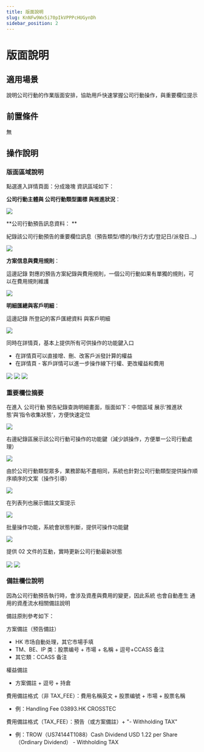 ```yaml
---
title: 版面說明
slug: KnNFw9Wx5i70pIkVPPPcHUGynDh
sidebar_position: 2
---
```



# 版面說明

## 適用場景

說明公司行動的作業版面安排，協助用戶快速掌握公司行動操作，與重要欄位提示

## 前置條件

無

## 操作說明

### 版面區域說明

點選進入詳情頁面：分成幾塊 資訊區域如下：

**公司行動主體與 公司行動類型圖標 與推進狀況**：  

<img src="/assets/HBA7bVbtloyTr8xaa0ucthe5nWx.png" src-width="2388" src-height="292" align="center"/>

**公司行動預告訊息資料： **

紀錄該公司行動預告的重要欄位訊息（預告類型/標的/執行方式/登記日/派發日.._) 

<img src="/assets/XJbXbdllWoLWLexrQ1zch1Kjnfh.png" src-width="2762" src-height="1033" align="center"/>

**方案信息與費用規則**： 

這邊記錄 對應的預告方案紀錄與費用規則，一個公司行動如果有單獨的規則，可以在費用規則維護

<img src="/assets/NWHEb0jBEoRICyxRKvsc4elMnWh.png" src-width="2682" src-height="1138" align="center"/>

**明細匯總與客戶明細**： 

這邊記錄 所登記的客戶匯總資料 與客戶明細

<img src="/assets/KScFbzEXoo8HXXx0bd5c7dJAnwd.png" src-width="2674" src-height="1182" align="center"/>

 同時在詳情頁，基本上提供所有可供操作的功能鍵入口

- 在詳情頁可以直接增、刪、改客戶派發計算的權益
- 在詳情頁 - 客戶詳情可以進一步操作線下行權、更改權益和費用

<img src="/assets/GcVVbypQgoB6TPx6ucAcaJaunNd.png" src-width="2504" src-height="1634" align="center"/>

<img src="/assets/CFGZbM11ZoKtNfxTb1ycQtdfnBh.png" src-width="2380" src-height="814" align="center"/>

<img src="/assets/KFX8bhcTto0USqxl89lchYjnnkg.png" src-width="2370" src-height="1046" align="center"/>

### 重要欄位摘要

在進入 公司行動 預告紀錄查詢明細畫面，版面如下：中間區域 展示‘推進狀態’與‘指令收集狀態‘，方便快速定位

<img src="/assets/Pz9vbTxDyo1STCxD6KscK3cfn8e.png" src-width="3186" src-height="1520" align="center"/>

右邊紀錄區展示該公司行動可操作的功能鍵（減少誤操作，方便單一公司行動處理）

<img src="/assets/QZKobazscoOkQexshiQct3lRnXg.png" src-width="3184" src-height="1512" align="center"/>

由於公司行動類型眾多，業務節點不盡相同，系統也針對公司行動類型提供操作順序順序的文案（操作引導）

<img src="/assets/DLTJbU6yuoXKtux643wc5KFEnaf.png" src-width="2664" src-height="956" align="center"/>

在列表列也展示備註文案提示

<img src="/assets/FVZmbeo3mofls2xpoyKc77ZenHe.png" src-width="3560" src-height="1528" align="center"/>

批量操作功能，系統會狀態判斷，提供可操作功能鍵

<img src="/assets/EDGSbb2rZosZUPxXJoGc7Q1WnIc.png" src-width="3324" src-height="1598" align="center"/>

提供 02 文件的互動，實時更新公司行動最新狀態

<img src="/assets/HBqKbQbPZoAN3lx6iJecTTzqnLe.png" src-width="3334" src-height="1478" align="center"/>

<img src="/assets/L37Qbz2pEosJIxxhxALcQxbEnPh.png" src-width="3358" src-height="1002" align="center"/>

### 備註欄位說明

因為公司行動預告執行時，會涉及資產與費用的變更，因此系統 也會自動產生 通用的資產流水相關備註說明

備註原則參考如下：

方案備註（预告備註）

- HK 市场自動处理，其它市場手填
- TM、BE、IP 类：股票编号 + 市場 + 名稱 + 逗号+CCASS 备注
- 其它類：CCASS 备注

權益備註

- 方案備註 + 逗号 + 持倉

費用備註格式（非 TAX_FEE）：費用名稱英文 + 股票编號 + 市場 + 股票名稱

- 例：Handling Fee 03893.HK CROSSTEC

費用備註格式（TAX_FEE）：預告（或方案備註）+ "- Withholding TAX"

- 例：TROW（US74144T1088）Cash Dividend USD 1.22 per Share（Ordinary Dividend） - Withholding TAX

